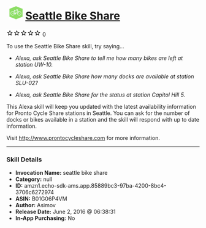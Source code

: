 # &nbsp;<img src="skill_icon" alt="Seattle Bike Share icon" width="36"> [Seattle Bike Share](http://alexa.amazon.com/#skills/amzn1.echo-sdk-ams.app.85889bc3-97ba-4200-8bc4-3706c6272974)
![0 stars](../../images/ic_star_border_black_18dp_1x.png)![0 stars](../../images/ic_star_border_black_18dp_1x.png)![0 stars](../../images/ic_star_border_black_18dp_1x.png)![0 stars](../../images/ic_star_border_black_18dp_1x.png)![0 stars](../../images/ic_star_border_black_18dp_1x.png) 0

To use the Seattle Bike Share skill, try saying...

* *Alexa, ask Seattle Bike Share to tell me how many bikes are left at station UW-10.*

* *Alexa, ask Seattle Bike Share how many docks are available at station SLU-02?*

* *Alexa, ask Seattle Bike Share for the status at station Capitol Hill 5.*

This Alexa skill will keep you updated with the latest availability information for Pronto Cycle Share stations in Seattle. You can ask for the number of docks or bikes available in a station and the skill will respond with up to date information.

Visit http://www.prontocycleshare.com for more information.

***

### Skill Details

* **Invocation Name:** seattle bike share
* **Category:** null
* **ID:** amzn1.echo-sdk-ams.app.85889bc3-97ba-4200-8bc4-3706c6272974
* **ASIN:** B01G06P4VM
* **Author:** Asimov
* **Release Date:** June 2, 2016 @ 06:38:31
* **In-App Purchasing:** No
